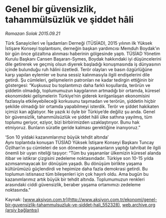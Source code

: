 # Genel bir güvensizlik, tahammülsüzlük ve şiddet hâli

*Ramazan Solak 2015.09.21*

<div class="pNewsDetailMainContent" itemprop="articleBody">
 <p>
  Türk Sanayicileri ve İşadamları Derneği (TÜSİAD), 2015 yılının ilk Yüksek İstişare Konseyi toplantısını, derneğin başkan yardımcısı Memduh Boydak’ın bir gün önce gözaltına alınması haberinin gölgesinde yaptı. TÜSİAD Yönetim Kurulu Başkanı Cansen Başaran-Symes, Boydak hakkındaki iyi düşüncelerini dile getirerek ve geçmiş olsun diyerek başladığı konuşmasında iş dünyasının içinde bulunduğu ruh hâlini özetledi. Terör olayları ve basın özgürlüğüne karşı yapılan eylemler ve buna sessiz kalınmasıyla ilgili endişelerini dile getirdi. Şu cümleleri, gelişmelerin patronları ne kadar tedirgin ettiğinin bir göstergesi: “Kuşkusuz bu toplantımızı daha farklı koşullarda, terörün ve şiddetin olmadığı, toplumumuzun kaygılarının artmadığı bir ortamda, küresel ekonomideki gelişmelerin Türkiye’nin giderek kırılganlaşan ekonomisini fazlasıyla etkileyebileceği korkusunu taşımadan ve terörün, şiddetin hiçbir şekilde olmadığı bir ortamda yapabilmeyi isterdik. Terör ve şiddet hakikaten içimizi kan ağlatıyor. Ne yazık ki öyle bir Türkiye’de değiliz şu anda. Genel bir güvensizlik, tahammülsüzlük ve şiddet hâli ülke sathına yayılmış, tüm toplumu geriyor, eziyor, bizi birbirimizden uzaklaştırıyor. Bunu hak etmiyoruz. Bunların süratle geride kalması gerektiğine inanıyoruz.”
 </p>
 <p>
  ‘Son 10 yıldaki kazanımlarımız büyük tehdit altında’
  <br>
   Aynı toplantıda konuşan TÜSİAD Yüksek İstişare Konseyi Başkanı Tuncay Özilhan’ın şu cümleleri de son dönemde yaşananların yaptığı tahribat ile ilgili önemli bir uyarı niteliği taşıyor: “Tüm bu yaşananlar ülkemizin küresel alanda itibar ve istikrar çizgisini zedeleme noktasındadır. Türkiye son 10-15 yılda azımsanmayacak bir dönüşüm yaşadı. Bu dönüşüm birlikte yaşama kültürümüzü güçlendirdi ve hepimize daha fazla demokrasi getirdi. Bu toplumun istisnasız tüm bileşenleri için çok hayırlı oldu. Ama bugün bu kazanımlarımız artık büyük bir tehdit altında. Toplumumuzun renkleri arasındaki ciddi güvensizlik, beraber yaşama ortamımızı zedeleme noktasında.”
  </br>
 </p>
</div>


Kaynak: [www.aksiyon.com.tr](http://www.aksiyon.com.tr/ekonomi/genel-bir-guvensizlik-tahammulsuzluk-ve-siddet-hali_552328), [web.archive.org (arşiv bağlantısı)](http://web.archive.org/web/20150930002212/http://www.aksiyon.com.tr/ekonomi/genel-bir-guvensizlik-tahammulsuzluk-ve-siddet-hali_552328)
